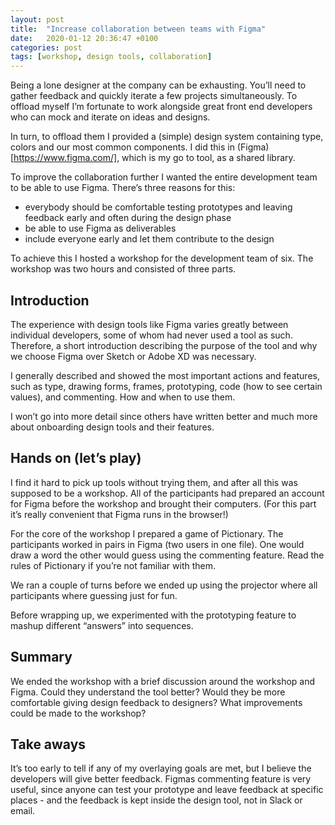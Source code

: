 ```yaml
---
layout: post
title:  "Increase collaboration between teams with Figma"
date:   2020-01-12 20:36:47 +0100
categories: post
tags: [workshop, design tools, collaboration]
---
```

Being a lone designer at the company can be exhausting. You’ll need to gather feedback and quickly iterate a few projects simultaneously. To offload myself I’m fortunate to work alongside great front end developers who can mock and iterate on ideas and designs.

In turn, to offload them I provided a (simple) design system containing type, colors and our most common components. I did this in (Figma)[https://www.figma.com/], which is my go to tool, as a shared library.

To improve the collaboration further I wanted the entire development team to be able to use Figma. There’s three reasons for this:

* everybody should be comfortable testing prototypes and leaving feedback early and often during the design phase
* be able to use Figma as deliverables
* include everyone early and let them contribute to the design

To achieve this I hosted a workshop for the development team of six. The workshop was two hours and consisted of three parts. 

<!--more-->
## Introduction
The experience with design tools like Figma varies greatly between individual developers, some of whom had never used a tool as such. Therefore, a short introduction describing the purpose of the tool and why we choose Figma over Sketch or Adobe XD was necessary. 

I generally described and showed the most important actions and features, such as type, drawing forms, frames, prototyping, code (how to see certain values), and commenting. How and when to use them.

I won’t go into more detail since others have written better and much more about onboarding design tools and their features. 

## Hands on (let’s play)
I find it hard to pick up tools without trying them, and after all this was supposed to be a workshop. All of the participants had prepared an account for Figma before the workshop and brought their computers. (For this part it’s really convenient that Figma runs in the browser!)

For the core of the workshop I prepared a game of Pictionary. The participants worked in pairs in Figma (two users in one file). One would draw a word the other would guess using the commenting feature. Read the rules of Pictionary if you’re not familiar with them.

We ran a couple of turns before we ended up using the projector where all participants where guessing just for fun.

Before wrapping up, we experimented with the prototyping feature to mashup different “answers” into sequences.

## Summary
We ended the workshop with a brief discussion around the workshop and Figma. Could they understand the tool better? Would they be more comfortable giving design feedback to designers? What improvements could be made to the workshop? 

## Take aways
It’s too early to tell if any of my overlaying goals are met, but I believe the developers will give better feedback. Figmas commenting feature is very useful, since anyone can test your prototype and leave feedback at specific places - and the feedback is kept inside the design tool, not in Slack or email.
